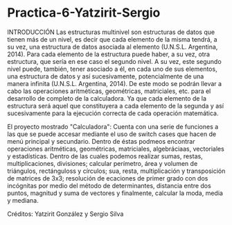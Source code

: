 # Practica-6-Yatzirit-Sergio

INTRODUCCIÓN 
Las estructuras multinivel son estructuras de datos que tienen más de un nivel, es decir que cada elemento de la misma tendrá, a su vez, una estructura de datos asociada al elemento (U.N.S.L. Argentina, 2014).
Para cada elemento de la estructura puede haber, a su vez, otra estructura, que sería en ese caso el segundo nivel. A su vez, este segundo nivel puede, también, tener asociado a él, en cada uno de sus elementos, una estructura de datos y así sucesivamente, potencialmente de una manera infinita (U.N.S.L. Argentina, 2014). De este modo se podrán llevar a cabo las operaciones aritméticas, geométricas, matriciales, etc. para el desarrollo de completo de la calculadora. 
Ya que cada elemento de la estructura será aquel que constituyera a cada elemento de la segunda y así sucesivamente para la ejecución correcta de cada operación matemática.

El proyecto mostrado "Calculadora":
Cuenta con una serie de funciones a las que se puede accesar mediante el uso de switch cases que hacen de menú principal y secundario. 
Dentro de éstas podmeos encontrar operaciones aritméticas, geométricas, matriciales, algebráciaas, vectoriales y estadísticas. Dentro de las cuales podemos realizar sumas, restas, multiplicaciones, divisiones; calcular perímetro, área y volumen de triángulos, rectánguloss y círculos; sua, resta, multiplicación y transposición de matrices de 3x3; resolución de ecaciones de primer grado con dos incógnitas por medio del método de determinantes, distancia entre dos puntos, magnitud y suma de vectores y finalmente, calcular la moda, media y mediana.

Créditos: Yatzirit González y Sergio Silva 


